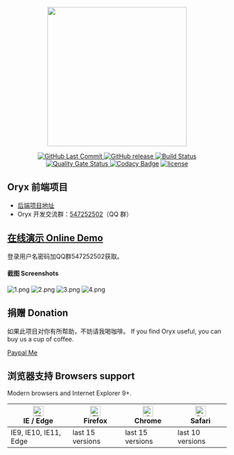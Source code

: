 <p align="center">
  <img width="320" src="https://github.com/godcheese/oryx-backend/blob/master/oryx_banner.png?raw=true">
</p>
<p align="center">
  <a href="https://github.com/godcheese/oryx-backend">
    <img src="https://img.shields.io/github/last-commit/godcheese/oryx-backend.svg" alt="GitHub Last Commit">
  </a>
  <a href="https://github.com/godcheese/oryx-backend/releases">
    <img src="https://img.shields.io/github/release/godcheese/oryx-backend.svg" alt="GitHub release">
  </a>
  <a href="https://travis-ci.org/godcheese/oryx-backend" rel="nofollow">
    <img src="https://travis-ci.org/godcheese/oryx-backend.svg?branch=master" alt="Build Status">
  </a>
  <a href="https://sonarcloud.io/dashboard?id=godcheese_oryx-frontend-vue" rel="nofollow">
     <img src="https://sonarcloud.io/api/project_badges/measure?project=godcheese_oryx-frontend-vue&metric=alert_status" alt="Quality Gate Status">
   </a>
 <a href="https://www.codacy.com/app/godcheese/oryx-frontend-vue?utm_source=github.com&amp;utm_medium=referral&amp;utm_content=godcheese/oryx-frontend-vue&amp;utm_campaign=Badge_Grade"><img src="https://api.codacy.com/project/badge/Grade/e64226d583a14fd9b9c5fd51fe323a94" alt="Codacy Badge"/></a>
  <a href="https://github.com/godcheese/nirmod-backend/blob/master/LICENSE">
    <img src="https://img.shields.io/github/license/mashape/apistatus.svg" alt="license">
  </a>
<!--   <a href="https://gitter.im/repo-name/discuss">
    <img src="https://badges.gitter.im/Join%20Chat.svg" alt="gitter">
  </a> -->
<!--   <a href="https://godcheese.github.io/oryx-backend/donate">
    <img src="https://img.shields.io/badge/%24-donate-ff69b4.svg" alt="donate">
  </a> -->
</p>

## Oryx 前端项目
- [后端项目地址](https://github.com/godcheese/oryx)
- Oryx 开发交流群：[547252502](https://jq.qq.com/?_wv=1027&k=5yxyg73)（QQ 群）

## [在线演示 Online Demo](http://demo.godcheese.com:9090)

登录用户名密码加QQ群547252502获取。

#### 截图 Screenshots

![1.png](https://github.com/godcheese/oryx-backend/blob/master/screenshots/1.png)
![2.png](https://github.com/godcheese/oryx-backend/blob/master/screenshots/2.png)
![3.png](https://github.com/godcheese/oryx-backend/blob/master/screenshots/3.png)
![4.png](https://github.com/godcheese/oryx-backend/blob/master/screenshots/4.png)

## 捐赠 Donation

如果此项目对你有所帮助，不妨请我喝咖啡。
If you find Oryx useful, you can buy us a cup of coffee.

[Paypal Me](https://www.paypal.me/godcheese)

## 浏览器支持 Browsers support

Modern browsers and Internet Explorer 9+.

| [<img src="https://raw.githubusercontent.com/alrra/browser-logos/master/src/edge/edge_48x48.png" alt="IE / Edge" width="24px" height="24px" />](http://godban.github.io/browsers-support-badges/)</br>IE / Edge | [<img src="https://raw.githubusercontent.com/alrra/browser-logos/master/src/firefox/firefox_48x48.png" alt="Firefox" width="24px" height="24px" />](http://godban.github.io/browsers-support-badges/)</br>Firefox | [<img src="https://raw.githubusercontent.com/alrra/browser-logos/master/src/chrome/chrome_48x48.png" alt="Chrome" width="24px" height="24px" />](http://godban.github.io/browsers-support-badges/)</br>Chrome | [<img src="https://raw.githubusercontent.com/alrra/browser-logos/master/src/safari/safari_48x48.png" alt="Safari" width="24px" height="24px" />](http://godban.github.io/browsers-support-badges/)</br>Safari |
| --------- | --------- | --------- | --------- |
| IE9, IE10, IE11, Edge| last 15 versions| last 15 versions| last 10 versions
